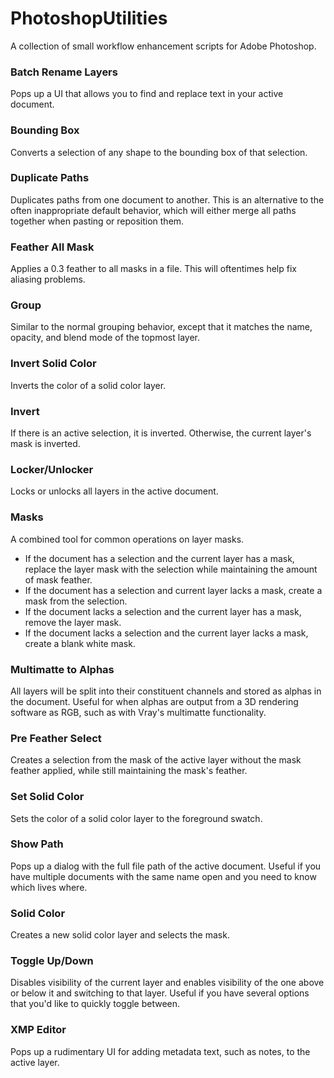 # PhotoshopUtilities
A collection of small workflow enhancement scripts for Adobe Photoshop. 

### Batch Rename Layers
Pops up a UI that allows you to find and replace text in your active document.  

### Bounding Box
Converts a selection of any shape to the bounding box of that selection.  

### Duplicate Paths
Duplicates paths from one document to another.  This is an alternative to the often inappropriate default behavior, which will either merge all paths together when pasting or reposition them.

### Feather All Mask
Applies a 0.3 feather to all masks in a file.  This will oftentimes help fix aliasing problems.  

### Group
Similar to the normal grouping behavior, except that it matches the name, opacity, and blend mode of the topmost layer. 

### Invert Solid Color
Inverts the color of a solid color layer.  

### Invert
If there is an active selection, it is inverted.  Otherwise, the current layer's mask is inverted.  

### Locker/Unlocker
Locks or unlocks all layers in the active document.

### Masks
A combined tool for common operations on layer masks.
* If the document has a selection and the current layer has a mask, replace the layer mask with the selection while maintaining the amount of mask feather.  
* If the document has a selection and current layer lacks a mask, create a mask from the selection.
* If the document lacks a selection and the current layer has a mask, remove the layer mask.
* If the document lacks a selection and the current layer lacks a mask, create a blank white mask. 

### Multimatte to Alphas
All layers will be split into their constituent channels and stored as alphas in the document.  Useful for when alphas are output from a 3D rendering software as RGB, such as with Vray's multimatte functionality. 

### Pre Feather Select
Creates a selection from the mask of the active layer without the mask feather applied, while still maintaining the mask's feather.  

### Set Solid Color
Sets the color of a solid color layer to the foreground swatch.  

### Show Path
Pops up a dialog with the full file path of the active document.  Useful if you have multiple documents with the same name open and you need to know which lives where. 

### Solid Color
Creates a new solid color layer and selects the mask.

### Toggle Up/Down
Disables visibility of the current layer and enables visibility of the one above or below it and switching to that layer.  Useful if you have several options that you'd like to quickly toggle between.  

### XMP Editor
Pops up a rudimentary UI for adding metadata text, such as notes, to the active layer.  
